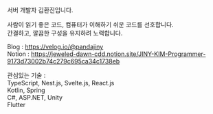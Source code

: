 서버 개발자 김환진입니다.

사람이 읽기 좋은 코드, 컴퓨터가 이해하기 쉬운 코드를 선호합니다.<br/>
간결하고, 깔끔한 구성을 유지하려 노력합니다.

Blog : https://velog.io/@pandajiny
<br/>
Notion : https://jeweled-dawn-cdd.notion.site/JINY-KIM-Programmer-9173d73002b74c279c695ca34c1738eb
<br/>

관심있는 기술 :
<br/>
TypeScript, Nest.js, Svelte.js, React.js
<br/>
Kotlin, Spring
<br/>
C#, ASP.NET, Unity
<br/>
Flutter

